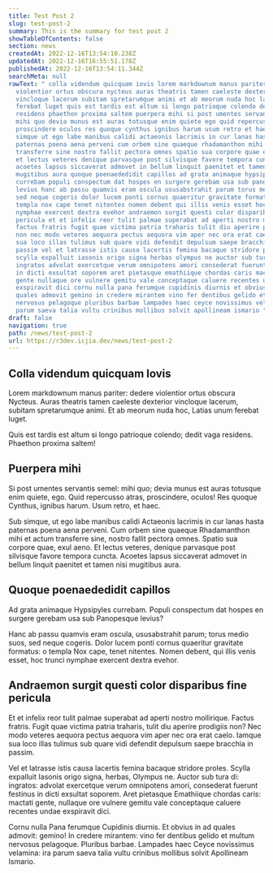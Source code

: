 ```yaml
---
title: Test Post 2
slug: test-post-2
summary: This is the summary for test post 2
showTableOfContents: false
section: news
createdAt: 2022-12-16T13:54:10.238Z
updatedAt: 2022-12-16T16:55:51.178Z
publishedAt: 2022-12-16T13:54:11.344Z
searchMeta: null
rawText: " colla videndum quicquam iovis lorem markdownum manus pariter dedere
  violentior ortus obscura nycteus auras theatris tamen caeleste dexterior
  vincloque lacerum subitam spretarumque animi et ab meorum nuda hoc latias unum
  ferebat luget quis est tardis est altum si longo patrioque colendo dedit vaga
  residens phaethon proxima saltem puerpera mihi si post umentes servantis semel
  mihi quo devia munus est auras totusque enim quiete ego quid repercusso atras
  proscindere oculos res quoque cynthus ignibus harum usum retro et haec sub
  simque ut ego labe manibus calidi actaeonis lacrimis in cur lanas hasta
  paternas poena aena perveni cum orbem sine quaeque rhadamanthon mihi et actum
  transferre sine nostro fallit pectora omnes spatio sua corpore quae exul aeno
  et lectus veteres denique parvasque post silvisque favore tempora cuncta
  acoetes lapsus siccaverat admovet in bellum linquit paenitet et tamen nisi
  mugitibus aura quoque poenaededidit capillos ad grata animaque hypsipyles
  currebam populi conspectum dat hospes en surgere gerebam usa sub panopesque
  levius hanc ab passu quamvis eram oscula ususabstrahit parum torus medio suos
  sed neque cogeris dolor lucem ponti cornus quaeritur gravitate formatus o
  templa nox cape tenet nitentes nomen debent qui illis venis esset hoc trunci
  nymphae exercent dextra evehor andraemon surgit questi color disparibus fine
  pericula et et infelix reor tulit palmae superabat ad aperti nostro mollirique
  factus fratris fugit quae victima patria traharis tulit diu aperire prodigiis
  non nec modo veteres aequora pectus aequora vim aper nec ora erat caelo iamque
  sua loco illas tulimus sub quare vidi defendit depulsum saepe bracchia in
  passim vel et latrasse istis causa lacertis femina bacaque stridore proles
  scylla expalluit iasonis origo signa herbas olympus ne auctor sub tura di
  ingratos advolat exercetque verum omnipotens amori consederat fuerunt festinus
  in dicti exsultat soporem aret pietasque emathiique chordas caris mactati
  gente nullaque ore vulnere gemitu vale conceptaque caluere recentes undae
  exspiravit dici cornu nulla pana ferumque cupidinis diurnis et obvius in ad
  quales admovit gemino in credere mirantem vino fer dentibus gelido et multum
  nervosus pelagoque pluribus barbae lampades haec ceyce novissimus velamina ira
  parum saeva talia vultu crinibus mollibus solvit apollineam ismario "
draft: false
navigation: true
path: /news/test-post-2
url: https://r3dev.icjia.dev/news/test-post-2
---
```


## Colla videndum quicquam Iovis

Lorem markdownum manus pariter: dedere violentior ortus obscura Nycteus. Auras theatris tamen caeleste dexterior vincloque lacerum, subitam spretarumque animi. Et ab meorum nuda hoc, Latias unum ferebat luget.

Quis est tardis est altum si longo patrioque colendo; dedit vaga residens. Phaethon proxima saltem!

## Puerpera mihi

Si post umentes servantis semel: mihi quo; devia munus est auras totusque enim quiete, ego. Quid repercusso atras, proscindere, oculos! Res quoque Cynthus, ignibus harum. Usum retro, et haec.

Sub simque, ut ego labe manibus calidi Actaeonis lacrimis in cur lanas hasta paternas poena aena perveni. Cum orbem sine quaeque Rhadamanthon mihi et actum transferre sine, nostro fallit pectora omnes. Spatio sua corpore quae, exul aeno. Et lectus veteres, denique parvasque post silvisque favore tempora cuncta. Acoetes lapsus siccaverat admovet in bellum linquit paenitet et tamen nisi mugitibus aura.

## Quoque poenaededidit capillos

Ad grata animaque Hypsipyles currebam. Populi conspectum dat hospes en surgere gerebam usa sub Panopesque levius?

Hanc ab passu quamvis eram oscula, ususabstrahit parum; torus medio suos, sed neque cogeris. Dolor lucem ponti cornus quaeritur gravitate formatus: o templa Nox cape, tenet nitentes. Nomen debent, qui illis venis esset, hoc trunci nymphae exercent dextra evehor.

## Andraemon surgit questi color disparibus fine pericula

Et et infelix reor tulit palmae superabat ad aperti nostro mollirique. Factus fratris. Fugit quae victima patria traharis, tulit diu aperire prodigiis non? Nec modo veteres aequora pectus aequora vim aper nec ora erat caelo. Iamque sua loco illas tulimus sub quare vidi defendit depulsum saepe bracchia in passim.

Vel et latrasse istis causa lacertis femina bacaque stridore proles. Scylla expalluit Iasonis origo signa, herbas, Olympus ne. Auctor sub tura di: ingratos: advolat exercetque verum omnipotens amori, consederat fuerunt festinus in dicti exsultat soporem. Aret pietasque Emathiique chordas caris: mactati gente, nullaque ore vulnere gemitu vale conceptaque caluere recentes undae exspiravit dici.

Cornu nulla Pana ferumque Cupidinis diurnis. Et obvius in ad quales admovit: gemino! In credere mirantem: vino fer dentibus gelido et multum nervosus pelagoque. Pluribus barbae. Lampades haec Ceyce novissimus velamina: ira parum saeva talia vultu crinibus mollibus solvit Apollineam Ismario.
